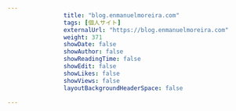 ---
                title: "blog.enmanuelmoreira.com"
                tags: [個人サイト]
                externalUrl: "https://blog.enmanuelmoreira.com"
                weight: 371
                showDate: false
                showAuthor: false
                showReadingTime: false
                showEdit: false
                showLikes: false
                showViews: false
                layoutBackgroundHeaderSpace: false
                ---


